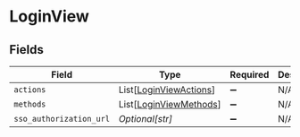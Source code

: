# LoginView


## Fields

| Field                                                             | Type                                                              | Required                                                          | Description                                                       |
| ----------------------------------------------------------------- | ----------------------------------------------------------------- | ----------------------------------------------------------------- | ----------------------------------------------------------------- |
| `actions`                                                         | List[[LoginViewActions](../../models/shared/loginviewactions.md)] | :heavy_minus_sign:                                                | N/A                                                               |
| `methods`                                                         | List[[LoginViewMethods](../../models/shared/loginviewmethods.md)] | :heavy_minus_sign:                                                | N/A                                                               |
| `sso_authorization_url`                                           | *Optional[str]*                                                   | :heavy_minus_sign:                                                | N/A                                                               |